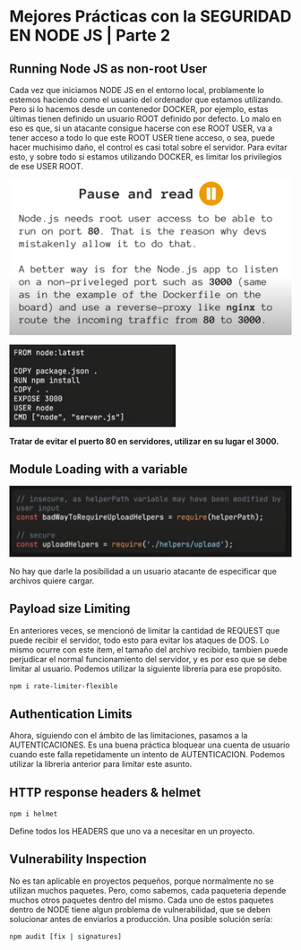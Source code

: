 # Mejores Prácticas con la SEGURIDAD EN NODE JS | Parte 2


## Running Node JS as non-root User

Cada vez que iniciamos NODE JS en el entorno local, problamente lo estemos haciendo como el usuario del ordenador que estamos utilizando. Pero si lo hacemos desde un contenedor DOCKER, por ejemplo, estas últimas tienen definido un usuario ROOT definido por defecto. Lo malo en eso es que, si un atacante consigue hacerse con ese ROOT USER, va a tener acceso a todo lo que este ROOT USER tiene acceso, o sea, puede hacer muchisimo daño, el control es casi total sobre el servidor.
Para evitar esto, y sobre todo si estamos utilizando DOCKER, es limitar los privilegios de ese USER ROOT.

![alt text](image.png)

![alt text](image-1.png)

**Tratar de evitar el puerto 80 en servidores, utilizar en su lugar el 3000.**


## Module Loading with a variable

![alt text](image-2.png)

No hay que darle la posibilidad a un usuario atacante de especificar que archivos quiere cargar.


## Payload size Limiting

En anteriores veces, se mencionó de limitar la cantidad de REQUEST que puede recibir el servidor, todo esto para evitar los ataques de DOS. Lo mismo ocurre con este item, el tamaño del archivo recibido, tambien puede perjudicar el normal funcionamiento del servidor, y es por eso que se debe limitar al usuario. Podemos utilizar la siguiente librería para ese propósito.

```bash
npm i rate-limiter-flexible
```

## Authentication Limits

Ahora, siguiendo con el ámbito de las limitaciones, pasamos a la AUTENTICACIONES. Es una buena práctica bloquear una cuenta de usuario cuando este falla repetidamente un intento de AUTENTICACION. Podemos utilizar la libreria anterior para limitar este asunto. 


## HTTP response headers & helmet

```bash
npm i helmet
```

Define todos los HEADERS que uno va a necesitar en un proyecto.


## Vulnerability Inspection

No es tan aplicable en proyectos pequeños, porque normalmente no se utilizan muchos paquetes. Pero, como sabemos, cada paqueteria depende muchos otros paquetes dentro del mismo. Cada uno de estos paquetes dentro de NODE tiene algun problema de vulnerabilidad, que se deben solucionar antes de enviarlos a producción.
Una posible solución sería:

```bash
npm audit [fix | signatures]
```

